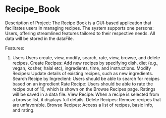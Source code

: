 # Recipe_Book
Description of Project:
The Recipe Book is a GUI-based application that facilitates users in managing recipes. The system supports one persona: Users, offering streamlined features tailored to their respective needs. All data will be stored in the dataFile.

Features:
1. Users
Users create, view, modify, search, rate, view, browse, and delete recipes. 
Create Recipes: Add new recipes by specifying dish, diet (e.g., vegan, kosher, halal etc), ingredients, time, and instructions.
Modify Recipes: Update details of existing recipes, such as new ingredients.
Search Recipe by Ingredient: Users should be able to search for recipes based on an ingredient
Rate Recipe: Users should be able to rate the recipe out of 10, which is shown on the Browse Recipes page. Ratings will be saved in a data file.
View Recipe: When a recipe is selected from a browse list, it displays full details. 
Delete Recipes: Remove recipes that are unfavorable.
Browse Recipes: Access a list of recipes, basic info, and rating.
